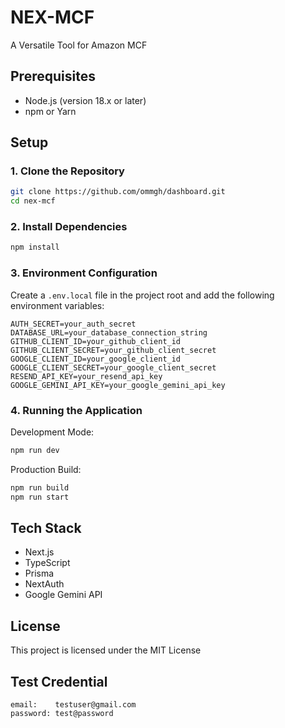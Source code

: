 # NEX-MCF

A Versatile Tool for Amazon MCF

## Prerequisites

- Node.js (version 18.x or later)
- npm or Yarn

## Setup

### 1. Clone the Repository

```bash
git clone https://github.com/ommgh/dashboard.git
cd nex-mcf
```

### 2. Install Dependencies

```bash
npm install
```

### 3. Environment Configuration

Create a `.env.local` file in the project root and add the following environment variables:

```
AUTH_SECRET=your_auth_secret
DATABASE_URL=your_database_connection_string
GITHUB_CLIENT_ID=your_github_client_id
GITHUB_CLIENT_SECRET=your_github_client_secret
GOOGLE_CLIENT_ID=your_google_client_id
GOOGLE_CLIENT_SECRET=your_google_client_secret
RESEND_API_KEY=your_resend_api_key
GOOGLE_GEMINI_API_KEY=your_google_gemini_api_key
```

### 4. Running the Application

Development Mode:

```bash
npm run dev
```

Production Build:

```bash
npm run build
npm run start
```

## Tech Stack

- Next.js
- TypeScript
- Prisma
- NextAuth
- Google Gemini API

## License

This project is licensed under the MIT License

## Test Credential
```text
email:    testuser@gmail.com
password: test@password
```
